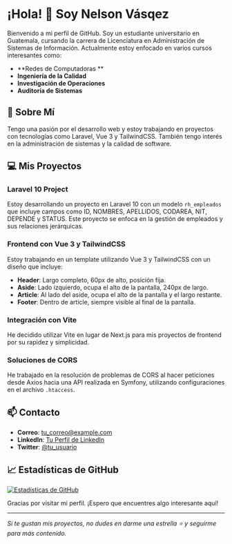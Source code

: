 # ¡Hola! 👋 Soy Nelson Vásqez

Bienvenido a mi perfil de GitHub. Soy un estudiante universitario en Guatemala, cursando la carrera de Licenciatura en Administración de Sistemas de Información. Actualmente estoy enfocado en varios cursos interesantes como:

- **Redes de Computadoras **
- **Ingeniería de la Calidad**
- **Investigación de Operaciones**
- **Auditoría de Sistemas**

## 🌟 Sobre Mí

Tengo una pasión por el desarrollo web y estoy trabajando en proyectos con tecnologías como Laravel, Vue 3 y TailwindCSS. También tengo interés en la administración de sistemas y la calidad de software.

## 💻 Mis Proyectos

### Laravel 10 Project

Estoy desarrollando un proyecto en Laravel 10 con un modelo `rh_empleados` que incluye campos como ID, NOMBRES, APELLIDOS, CODAREA, NIT, DEPENDE y STATUS. Este proyecto se enfoca en la gestión de empleados y sus relaciones jerárquicas.

### Frontend con Vue 3 y TailwindCSS

Estoy trabajando en un template utilizando Vue 3 y TailwindCSS con un diseño que incluye:

- **Header**: Largo completo, 60px de alto, posición fija.
- **Aside**: Lado izquierdo, ocupa el alto de la pantalla, 240px de largo.
- **Article**: Al lado del aside, ocupa el alto de la pantalla y el largo restante.
- **Footer**: Dentro de article, siempre visible al final de la pantalla.

### Integración con Vite

He decidido utilizar Vite en lugar de Next.js para mis proyectos de frontend por su rapidez y simplicidad.

### Soluciones de CORS

He trabajado en la resolución de problemas de CORS al hacer peticiones desde Axios hacia una API realizada en Symfony, utilizando configuraciones en el archivo `.htaccess`.

## 📫 Contacto

- **Correo**: [tu_correo@example.com](mailto:tu_correo@example.com)
- **LinkedIn**: [Tu Perfil de LinkedIn](https://www.linkedin.com/in/tu-perfil/)
- **Twitter**: [@tu_usuario](https://twitter.com/tu_usuario)

## 📈 Estadísticas de GitHub

[![Estadísticas de GitHub](https://github-readme-stats.vercel.app/api?username=tu_usuario&show_icons=true&theme=radical)](https://github.com/tu_usuario)

Gracias por visitar mi perfil. ¡Espero que encuentres algo interesante aquí!

---

_Si te gustan mis proyectos, no dudes en darme una estrella ⭐ y seguirme para más contenido._

